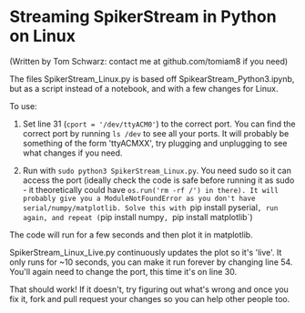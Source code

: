 Streaming SpikerStream in Python on Linux
===============================================
(Written by Tom Schwarz: contact me at github.com/tomiam8 if you need)

The files SpikerStream_Linux.py is based off SpikearStream_Python3.ipynb, but as a script instead of a notebook, and with a few changes for Linux.

To use:
1. Set line 31 (`cport = '/dev/ttyACM0'`) to the correct port.
You can find the correct port by running `ls /dev` to see all your ports. It will probably be something of the form 'ttyACMXX', try plugging and unplugging to see what changes if you need.

2. Run with `sudo python3 SpikerStream_Linux.py`. You need sudo so it can access the port (ideally check the code is safe before running it as sudo - it theoretically could have `os.run('rm -rf /') in there).
It will probably give you a ModuleNotFoundError as you don't have serial/numpy/matplotlib. Solve this with `pip install pyserial`, run again, and repeat (`pip install numpy`, `pip install matplotlib`)

The code will run for a few seconds and then plot it in matplotlib.

SpikerStream_Linux_Live.py continuously updates the plot so it's 'live'. It only runs for ~10 seconds, you can make it run forever by changing line 54. You'll again need to change the port, this time it's on line 30.

That should work!
If it doesn't, try figuring out what's wrong and once you fix it, fork and pull request your changes so you can help other people too.


